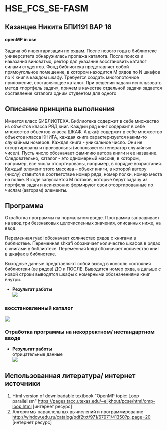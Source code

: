 # HSE_FCS_SE-FASM

## Казанцев Никита БПИ191 ВАР 16
#### openMP in use
Задача об инвентаризации по рядам. После нового года в библиотеке университета обнаружилась пропажа каталога.
После поиска и наказания виноватых, ректор дал указание восстановить каталог силами студентов. 
Фонд библиотека представляет собой прямоугольное помещение, в котором находится M рядов по N шкафов по K книг в каждом шкафу.
Требуется создать многопоточное приложение, составляющее каталог. При решении задачи использовать метод «портфель задач»,
причем в качестве отдельной задачи задается составление каталога одним студентом для одного


## Описание принципа выполнения
Имеется класс БИБЛИОТЕКА. Библиотека содержит в себе множество из объектов класса РЯД книг. 
Каждый ряд книг содержит в себе множество объектов класса ШКАФ. А шкаф содержит в себе множество объектов класса КНИГА, 
каждая книга характеризуется каким-то случайным номеров. Каждая книга - уникальное число. 
Они не отсортированы и произвольны (используется генератор случайных чисел). 
Пусть число обозначает фамилию автора книги и ее название. 
Следовательно, каталог - это одномерный массив, в котором, например, все числа отсортированы, например, в порядке возрастания.
Каждый элемент этого массива – объект книги, в которой автору (числу) ставится в соответствие номер ряда, номер полки, номер места на полке.
В коде запускается M потоков, которые берут задачу из портфеля задач и асинхронно формируют свои отсортированные по числам (авторам) элементы. 


## Программа
Отработка программы на нормальном вводе. 
Программа запрашивает на ввод три беззнаковых целочисленных значения, описанных ниже, на ввод.

Переменная ryadi обозначает количество рядов с книгами в библиотеке.
Переменная shkafi обозначает количество шкафов в рядах с книгами в библиотеке.
Переменная knigi обозначает количество книг в шкафах в библиотеке.

Выходные данные представляют собой вывод в консоль состояния библиотеки (ее рядов) ДО и ПОСЛЕ. 
Выводится номер ряда, а дальше с новой строки выводятся шкафы с номерными обозначениями книг внутри.
- **Результат работы**</br>
![](https://github.com/isp13/HSE_FCS_SE-FASM/blob/master/DZ4/res1.png)
### восстановленный каталог
![](https://github.com/isp13/HSE_FCS_SE-FASM/blob/master/DZ4/res3.png)
 
### Отработка программы на некорректном/ нестандартном вводе
- **Результат работы**</br>
  отрицательные данные</br>
![](https://github.com/isp13/HSE_FCS_SE-FASM/blob/master/DZ4/res2.png)</br>

  

## Использованная литература/ интернет источники
1) Html version of downloadable textbook "OpenMP topic: Loop parallelism" https://pages.tacc.utexas.edu/~eijkhout/pcse/html/omp-loop.html [интернет ресурс]
2)	Алгоритмы параллельных вычислений и программирование http://window.edu.ru/catalog/pdf2txt/971/67971/41350?p_page=20 [интернет ресурс]
